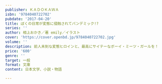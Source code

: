 ```yaml
---
publisher: ＫＡＤＯＫＡＷＡ
isbn: '9784040722702'
pubdate: '2017-04-20'
title: ぼくの日常が変態に侵蝕されてパンデミック!?
series: ''
author: 相上おかき／著 emily／イラスト
cover: 'https://cover.openbd.jp/9784040722702.jpg'
volume: ''
description: 前人未到な変態ヒロインと、最高にサイテーなボーイ・ミーツ・ガールを！
price: '600'
genre: ''
target: 一般
format: 文庫
content: 日本文学、小説・物語

---
```


